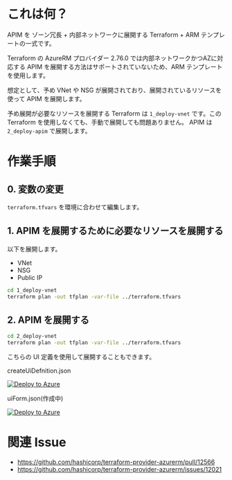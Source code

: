 # これは何？

APIM を ゾーン冗長 + 内部ネットワークに展開する Terraform + ARM テンプレートの一式です。

Terraform の AzureRM プロバイダー 2.76.0 では内部ネットワークかつAZに対応する APIM を展開する方法はサポートされていないため、ARM テンプレートを使用します。

想定として、予め VNet や NSG が展開されており、展開されているリソースを使って APIM を展開します。

予め展開が必要なリソースを展開する Terraform は `1_deploy-vnet` です。この Terraform を使用しなくても、手動で展開しても問題ありません。
APIM は `2_deploy-apim` で展開します。

# 作業手順

## 0. 変数の変更
`terraform.tfvars` を環境に合わせて編集します。

## 1. APIM を展開するために必要なリソースを展開する

以下を展開します。
- VNet
- NSG
- Public IP

```sh
cd 1_deploy-vnet
terraform plan -out tfplan -var-file ../terraform.tfvars
```
## 2. APIM を展開する

```sh
cd 2_deploy-vnet
terraform plan -out tfplan -var-file ../terraform.tfvars
```

こちらの UI 定義を使用して展開することもできます。

createUiDefnition.json

[![Deploy to Azure](https://aka.ms/deploytoazurebutton)](https://portal.azure.com/#create/Microsoft.Template/uri/https%3A%2F%2Fraw.githubusercontent.com%2FtsubasaxZZZ%2Fterraform-azure%2Fmain%2Fapim-to-internal-withAZ%2F2_deploy-apim%2Fazuredeploy.json/createUIDefinitionUri/https%3A%2F%2Fraw.githubusercontent.com%2FtsubasaxZZZ%2Fterraform-azure%2Fmain%2Fapim-to-internal-withAZ%2F2_deploy-apim%2FcreateUiDefinition.json)


uiForm.json(作成中)

[![Deploy to Azure](https://aka.ms/deploytoazurebutton)](https://portal.azure.com/#create/Microsoft.Template/uri/https%3A%2F%2Fraw.githubusercontent.com%2FtsubasaxZZZ%2Fterraform-azure%2Fmain%2Fapim-to-internal-withAZ%2F2_deploy-apim%2Fazuredeploy.json/createUIDefinitionUri/https%3A%2F%2Fraw.githubusercontent.com%2FtsubasaxZZZ%2Fterraform-azure%2Fmain%2Fapim-to-internal-withAZ%2F2_deploy-apim%2Fuiform.json)

# 関連 Issue
- https://github.com/hashicorp/terraform-provider-azurerm/pull/12566
- https://github.com/hashicorp/terraform-provider-azurerm/issues/12021